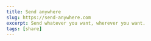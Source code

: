 ```yaml
---
title: Send anywhere
slug: https://send-anywhere.com
excerpt: Send whatever you want, wherever you want.
tags: [share]
---
```


